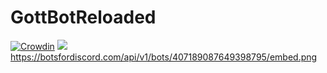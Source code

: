 # GottBotReloaded

[![Crowdin](https://d322cqt584bo4o.cloudfront.net/gb_Bbn/localized.svg)](https://crowdin.com/project/gb_Bbn)
<a href="https://discord.gg/W9ktyka"><img src="https://discordapp.com/api/guilds/396732579920740352/embed.png"/></a> 
<br>
https://botsfordiscord.com/api/v1/bots/407189087649398795/embed.png
